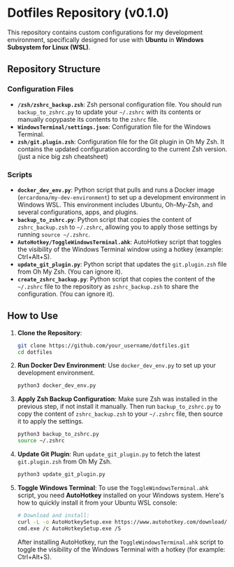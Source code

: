 # Dotfiles Repository (v0.1.0)

This repository contains custom configurations for my development environment, specifically designed for use with **Ubuntu** in **Windows Subsystem for Linux (WSL)**.

## Repository Structure

### Configuration Files
- **`/zsh/zshrc_backup.zsh`**: Zsh personal configuration file. You should run `backup_to_zshrc.py` to update your `~/.zshrc` with its contents or manually copypaste its contents to the `zshrc` file.
- **`WindowsTerminal/settings.json`**: Configuration file for the Windows Terminal.
- **`zsh/git.plugin.zsh`**: Configuration file for the Git plugin in Oh My Zsh. It contains the updated configuration according to the current Zsh version. (just a nice big zsh cheatsheet)

### Scripts
- **`docker_dev_env.py`**: Python script that pulls and runs a Docker image (`ercardona/my-dev-environment`) to set up a development environment in Windows WSL. This environment includes Ubuntu, Oh-My-Zsh, and several configurations, apps, and plugins.
- **`backup_to_zshrc.py`**: Python script that copies the content of `zshrc_backup.zsh` to `~/.zshrc`, allowing you to apply those settings by running `source ~/.zshrc`.
- **`AutoHotkey/ToggleWindowsTerminal.ahk`**: AutoHotkey script that toggles the visibility of the Windows Terminal window using a hotkey (example: Ctrl+Alt+S).
- **`update_git_plugin.py`**: Python script that updates the `git.plugin.zsh` file from Oh My Zsh. (You can ignore it).
- **`create_zshrc_backup.py`**: Python script that copies the content of the `~/.zshrc` file to the repository as `zshrc_backup.zsh` to share the configuration. (You can ignore it).


## How to Use

1. **Clone the Repository**:
    ```bash
    git clone https://github.com/your_username/dotfiles.git
    cd dotfiles
    ```

2. **Run Docker Dev Environment**:
    Use `docker_dev_env.py` to set up your development environment.

    ```bash
    python3 docker_dev_env.py
    ```

3. **Apply Zsh Backup Configuration**:
    Make sure Zsh was installed in the previous step, if not install it manually.
    Then run `backup_to_zshrc.py` to copy the content of `zshrc_backup.zsh` to your `~/.zshrc` file, then source it to apply the settings.

    ```bash
    python3 backup_to_zshrc.py
    source ~/.zshrc
    ```

4. **Update Git Plugin**:
    Run `update_git_plugin.py` to fetch the latest `git.plugin.zsh` from Oh My Zsh.

    ```bash
    python3 update_git_plugin.py
    ```

5. **Toggle Windows Terminal**:
    To use the `ToggleWindowsTerminal.ahk` script, you need **AutoHotkey** installed on your Windows system. Here's how to quickly install it from your Ubuntu WSL console:

    ```bash
    # Download and install:
    curl -L -o AutoHotkeySetup.exe https://www.autohotkey.com/download/ahk-install.exe
    cmd.exe /c AutoHotkeySetup.exe /S
    ```

    After installing AutoHotkey, run the `ToggleWindowsTerminal.ahk` script to toggle the visibility of the Windows Terminal with a hotkey (for example: Ctrl+Alt+S).

